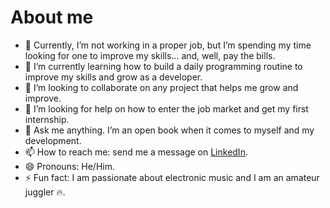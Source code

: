 # About me

<!--**Aly-Filho/Aly-Filho** is a ✨ _special_ ✨ repository because its `README.md` (this file) appears on your GitHub profile.

Here are some ideas to get you started:
-->
- 🔭 Currently, I’m not working in a proper job, but I’m spending my time looking for one to improve my skills… and, well, pay the bills.
- 🌱 I’m currently learning how to build a daily programming routine to improve my skills and grow as a developer.
- 👯 I’m looking to collaborate on any project that helps me grow and improve.
- 🤔 I’m looking for help on how to enter the job market and get my first internship.
- 💬 Ask me anything. I’m an open book when it comes to myself and my development.
- 📫 How to reach me: send me a message on [LinkedIn](www.linkedin.com/in/aly-mohamed-a92813176).
- 😄 Pronouns: He/Him.
- ⚡ Fun fact: I am passionate about electronic music and I am an amateur juggler :fire:.
